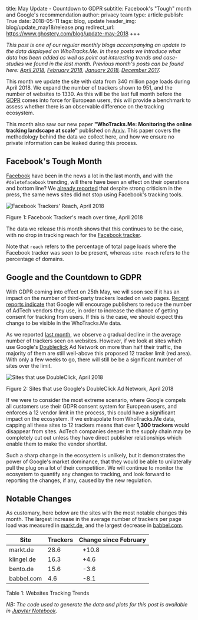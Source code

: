 title: May Update - Countdown to GDPR
subtitle: Facebook's "Tough" month and Google's recommendation
author: privacy team
type: article
publish: True
date: 2018-05-11
tags: blog, update
header_img: blog/update_may18/release.png
redirect_url: https://www.ghostery.com/blog/update-may-2018
+++

_This post is one of our regular monthly blogs accompanying an update to the data
displayed on WhoTracks.Me. In these posts we introduce what data has been added as well
as point out interesting trends and case-studies we found in the last month. Previous
month's posts can be found here: [April 2018](./update_apr_2018.html),
[February 2018](./update_feb_2018.html), [January 2018](./update_jan_2018.html),
[December 2017](./update_dec_2017.html)._

This month we update the site with data from 340 million page loads during April 2018. We expand
the number of trackers shown to 951, and the number of websites to 1330. As this will be the last
full month before the [GDPR](https://en.wikipedia.org/wiki/General_Data_Protection_Regulation)
comes into force for European users, this will provide a benchmark to assess whether there is an
observable difference on the tracking ecosystem.

This month also saw our new paper **"WhoTracks.Me: Monitoring the online tracking landscape at scale"**
published on [Arxiv](https://arxiv.org/abs/1804.08959). This paper covers the methodology behind
the data we collect here, and how we ensure no private information can be leaked during this
process.


## Facebook's Tough Month

[Facebook](../trackers/facebook.html) have been in the news a lot in the last month, and with
the `#deletefacebook` trending, will there have been an effect on their operations and bottom
line? We [already reported](https://www.ghostery.com/blog/ghostery-news/report-have-publishers-banned-facebook-trackers-from-their-pages-after-the-cambridge-analytica-scandal/)
that despite strong criticism in the press, the same news sites did not stop using Facebook's
tracking tools.


![Facebook Trackers' Reach, April 2018](../static/img/blog/update_may18/facebook_reach2.svg)
<p class="img-caption">Figure 1: Facebook Tracker's reach over time, April 2018</p>


The data we release this month shows that this continues to be the case, with no
drop in tracking reach for the [Facebook tracker](../trackers/facebook.html).

Note that `reach` refers to the percentage of total page loads where the Facebook
tracker was seen to be present, whereas `site reach` refers to the percentage of
domains.



## Google and the Countdown to GDPR

With GDPR coming into effect on 25th May, we will soon see if it has an impact on the number of
third-party trackers loaded on web pages. [Recent reports indicate](https://adexchanger.com/online-advertising/googles-gdpr-consent-tool-will-limit-publishers-to-12-ad-tech-vendors/)
that Google will encourage publishers to reduce the number of AdTech vendors they use, in order to
increase the chance of getting consent for tracking from users. If this is the case, we should
expect this change to be visible in the WhoTracks.Me data.

As we reported [last month](./update_apr_2018.html), we observe a gradual decline in the average
number of trackers seen on websites. However, if we look at sites which use Google's [Doubleclick](../trackers/doubleclick.html)
Ad Network on more than half their traffic, the majority of them are still well-above
this proposed 12 tracker limit (red area). With only a few weeks to go, there will still be be a
significant number of sites over the limit.

![Sites that use DoubleClick, April 2018](../static/img/blog/update_may18/doubleclick-sites.svg)
<p class="img-caption">Figure 2: Sites that use Google's DoubleClick Ad Network, April 2018</p>

If we were to consider the most extreme scenario, where Google compels all customers use their GDPR
consent system for European users, and enforces a 12 vendor limit in the process, this could
have a significant impact on the ecosystem. If we extrapolate from WhoTracks.Me data, capping all
these sites to 12 trackers means that over **1,300 trackers** would disappear from sites. AdTech
companies deeper in the supply chain may be completely cut out unless they have direct publisher
relationships which enable them to make the vendor shortlist.

Such a sharp change in the ecosystem is unlikely, but it demonstrates the power of Google's market
dominance, that they would be able to unilaterally pull the plug on a lot of their competition. We
will continue to monitor the ecosystem to quantify any changes to tracking, and look forward to
reporting the changes, if any, caused by the new regulation.


## Notable Changes

As customary, here below are the sites with the most notable changes this month. The
largest increase in the average number of trackers per page load was measured in
[markt.de](https://whotracks.me/websites/markt.de.html), and the largest decrease in
[babbel.com](https://whotracks.me/websites/babbel.com.html).


<table class="table table-hover">
  <thead>
    <tr>
      <th>Site</th>
      <th>Trackers</th>
      <th>Change since February</th>
    </tr>
  </thead>
  <tbody>
    <tr>
      <td>markt.de</td>
      <td>28.6</td>
      <td><i class="fa fa-caret-up" style="color: red; margin-right: 10px"></i> +10.8</td>
    </tr>
    <tr>
      <td>klingel.de</td>
      <td>16.3</td>
      <td><i class="fa fa-caret-up" style="color: red; margin-right: 10px"></i> +4.6</td>
    </tr>
    <tr>
      <td>bento.de</td>
      <td>15.6</td>
      <td><i class="fa fa-caret-down" style="color: green; margin-right: 10px"></i> -3.6</td>
    </tr>
    <tr>
      <td>babbel.com</td>
      <td>4.6</td>
      <td><i class="fa fa-caret-down" style="color: green; margin-right: 10px"></i> -8.1</td>
    </tr>
  </tbody>
</table>
<p class="img-caption">Table 1: Websites Tracking Trends</p>


_NB: The code used to generate the data and plots for this post is available in
[Jupyter Notebook](https://nbviewer.jupyter.org/github/ghostery/whotracks.me/blob/master/contrib/wtm_may_update.ipynb)._
